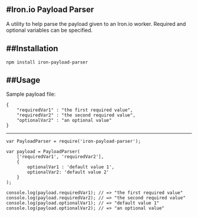 #Iron.io Payload Parser
-----
A utility to help parse the payload given to an Iron.io worker. Required and optional variables can be specified.

##Installation
-----
	npm install iron-payload-parser

##Usage
-----
Sample payload file:

	{
		"requiredVar1" : "the first required value",
		"requiredVar2" : "the second required value",
		"optionalVar2" : "an optional value"
	}
-----
	var PayloadParser = require('iron-payload-parser');

	var payload = PayloadParser(
		['requiredVar1', 'requiredVar2'],
		{
			optionalVar1 : 'default value 1',
			optionalVar2: 'default value 2'
		}
	);
    
    console.log(payload.requiredVar1); // => "the first required value"
    console.log(payload.requiredVar2); // => "the second required value"
    console.log(payload.optionalVar1); // => "default value 1"
    console.log(payload.optionalVar2); // => "an optional value"